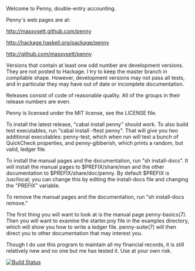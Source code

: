 Welcome to Penny, double-entry accounting.

Penny's web pages are at:

http://massysett.github.com/penny

http://hackage.haskell.org/package/penny

http://github.com/massysett/penny

Versions that contain at least one odd number are development
versions. They are not posted to Hackage. I try to keep the master
branch in compilable shape. However, development versions may not pass
all tests, and in particular they may have out of date or incomplete
documentation.

Releases consist of code of reasonable quality. All of the groups in
their release numbers are even.

Penny is licensed under the MIT license, see the LICENSE file.

To install the latest release, "cabal install penny" should work.  To
also build test executables, run "cabal install -ftest penny".  That
will give you two additional executables: penny-test, which when run
will test a bunch of QuickCheck properties, and penny-gibberish, which
prints a random, but valid, ledger file.

To install the manual pages and the documentation, run "sh
install-docs". It will install the manual pages to $PREFIX/share/man
and the other documentation to $PREFIX/share/doc/penny. By default
$PREFIX is /usr/local; you can change this by editing the
install-docs file and changing the "PREFIX" variable.

To remove the manual pages and the documentation, run "sh
install-docs remove."

The first thing you will want to look at is the manual page
penny-basics(7).  Then you will want to examine the starter.pny file
in the examples directory, which will show you how to write a ledger
file. penny-suite(7) will then direct you to other documentation that
may interest you.

Though I do use this program to maintain all my financial records, it
is still relatively new and no one but me has tested it. Use at your
own risk.

[![Build Status](https://travis-ci.org/massysett/penny.png?branch=master)](https://travis-ci.org/massysett/penny)
